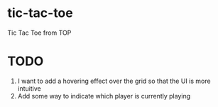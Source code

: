 # tic-tac-toe
Tic Tac Toe from TOP

# TODO
1. I want to add a hovering effect over the grid so that the UI is more intuitive
2. Add some way to indicate which player is currently playing

